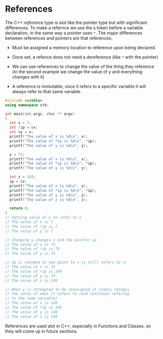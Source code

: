 # References

The C++ *reference* type is alot like the pointer type but with significant differences. To make a refernce we use the `&` token before a variable declaration, in the same way a pointer uses `*`. The major differences between references and pointers are that references:

* Must be assigned a memory location to reference upon being declared.

* Once set, a refence does not need a dereference (like `*` with the pointer)

* We can use references to change the value of the thing they reference
  (in the second example we change the value of y and everything changes with it)

* A reference is immutable, once it refers to a specific variable it will always
  refer to that same variable.


```C++
#include <cstdio>
using namespace std;

int main(int argc, char ** argv)
{
  int x = 7;
  int *ip = &x;
  int &y = x;
  printf("The value of x is %d\n", x);
  printf("The value of *ip is %d\n", *ip);
  printf("The value of y is %d\n", y);

  y = 73;
  printf("The value of x is %d\n", x);
  printf("The value of *ip is %d\n", *ip);
  printf("The value of y is %d\n", y);

  int z = 143;
  ip = &z;
  printf("The value of x is %d\n", x);
  printf("The value of *ip is %d\n", *ip);
  printf("The value of y is %d\n", y);
  printf("The value of z is %d\n", z);

  return 0;
}
// Setting value of y to refer to x
// The value of x is 7
// The value of *ip is 7
// The value of y is 7

// Changing y changes x and the pointer ip
// The value of x is 73
// The value of *ip is 73
// The value of y is 73

// ip is changed to now point to z (y still refers to x)
// The value of x is 73
// The value of *ip is 149
// The value of y is 73
// The value of z is 149

// When y is attempted to be reassigned it simply changes
// the value of what it refers to (and continues refering
// to the same variable)
// The value of x is 149
// The value of *ip is 149
// The value of y is 149
// The value of z is 149
```

References are used alot in C++, especially in Functions and Classes, so they will come up in future sections.

